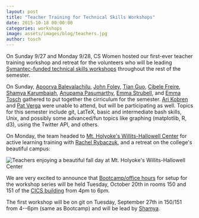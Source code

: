 ```yaml
---
layout: post
title: "Teacher Training for Technical Skills Workshops"
date: 2015-10-18 00:00:00
categories: workshops
image: assets/images/blog/teachers.jpg
author: tosch
---
```


On Sunday 9/27 and Monday 9/28, CS Women hosted our first-ever teacher training workshop and retreat for the volunteers who will be leading [Symantec-funded technical skills workshops](https://www.ncwit.org/programs-campaigns/ncwit-awards/ncwit-student-seed-fund/previous-ncwit-student-seed-fund-winners) throughout the rest of the semester.

On Sunday, [Apoorva Balevalachilu](http://apoorvaraob.wix.com/about-me/), [John Foley](jjfiv.githib.io), [Tian Guo](http://people.cs.umass.edu/~tian), [Cibele Freire](http://people.cs.umass.edu/~cibelemf), [Shamya Karumbaiah](http://people.cs.umass.edu/~shamya), [Anupama Pasumarthy](http://people.cs.umass.edu/~apasumarthy), [Emma Strubell](http://people.cs.umass.edu/~strubell), and [Emma Tosch](http://people.cs.umass.edu/~etosch) gathered to put together the cirriculum for the semester. [Ari Kobren](http://people.cs.umass.edu/~akobren) and [Pat Verga](http://people.cs.umass.edu/~pat/) were unable to attend, but will be participating as well. Topics for this semester include git, LatTeX, basic and intermediate bash skills, Unix, and possibly some advanced/fun topics like graphing (matplotlib, R, d3), using the Twitter API, and others. 

On Monday, the team headed to [Mt. Holyoke's Willits-Hallowell Center](https://www.mtholyoke.edu/willits/) for active learning training with [Rachel Rybaczuk](https://twitter.com/rachel_rybaczuk), and a retreat on the college's beautiful campus:

![Teachers enjoying a beautiful fall day at Mt. Holyoke's Willits-Hallowell Center](/images/teachers.jpg)

We are very excited to announce that [Bootcamp/office hours](http://cswomenumass.github.io/tech-skills-bootcamp/) for setup for the workshop series will be held Tuesday, October 20th in rooms 150 and 151 of the [CICS building](https://www.google.com/maps/place/College+of+Information+and+Computer+Sciences/@42.395133,-72.5334258,17z/data=!4m2!3m1!1s0x89e6d27ac4d217f9:0x7f946abcd9505879) from 4pm to 6pm.

The first workshop will be on git on Tuesday, September 27th in 150/151 from 4--6pm (same as Bootcamp) and will be lead by [Shamya](http://people.cs.umass.edu/~shamya/). 